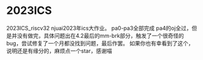 # 2023ICS
2023ICS_riscv32
njuai2023年ics大作业。
pa0-pa3全部完成
pa4的oj全过，但是并没有做完，具体问题出在4.2最后的mm-brk部分，触发了一个很奇怪的bug，尝试修复了一个月都没找到问题，最后作罢。
如果你也有幸看到了这个，说明还是有缘分的，麻烦点一个star，感谢喵
